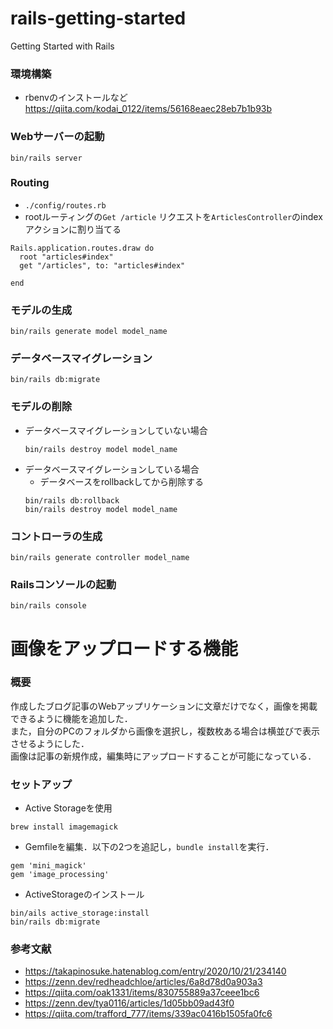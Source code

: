 # rails-getting-started
Getting Started with Rails

### 環境構築
- rbenvのインストールなど　https://qiita.com/kodai_0122/items/56168eaec28eb7b1b93b

### Webサーバーの起動
```
bin/rails server
```

### Routing
- `./config/routes.rb`
- rootルーティングの`Get /article` リクエストを`ArticlesController`のindexアクションに割り当てる
```
Rails.application.routes.draw do
  root "articles#index"
  get "/articles", to: "articles#index"

end
```

### モデルの生成
```
bin/rails generate model model_name
```

### データベースマイグレーション
```
bin/rails db:migrate
```

### モデルの削除
  - データベースマイグレーションしていない場合
    ```
    bin/rails destroy model model_name
    ```
  - データベースマイグレーションしている場合
    - データベースをrollbackしてから削除する 
    ```
    bin/rails db:rollback
    bin/rails destroy model model_name
    ```

### コントローラの生成
```
bin/rails generate controller model_name
```

### Railsコンソールの起動
```
bin/rails console
```

# 画像をアップロードする機能
### 概要
作成したブログ記事のWebアップリケーションに文章だけでなく，画像を掲載できるように機能を追加した．  
また，自分のPCのフォルダから画像を選択し，複数枚ある場合は横並びで表示させるようにした．  
画像は記事の新規作成，編集時にアップロードすることが可能になっている．
### セットアップ
- Active Storageを使用
```
brew install imagemagick
```

- Gemfileを編集．以下の2つを追記し，`bundle install`を実行．
```
gem 'mini_magick'
gem 'image_processing'
```
- ActiveStorageのインストール
```
bin/ails active_storage:install
bin/rails db:migrate
```

### 参考文献
- https://takapinosuke.hatenablog.com/entry/2020/10/21/234140
- https://zenn.dev/redheadchloe/articles/6a8d78d0a903a3
- https://qiita.com/oak1331/items/830755889a37ceee1bc6
- https://zenn.dev/tya0116/articles/1d05bb09ad43f0
- https://qiita.com/trafford_777/items/339ac0416b1505fa0fc6

